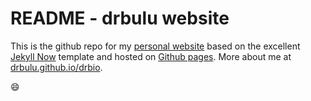 # README - drbulu website

This is the github repo for my [personal website](drbulu.github.io) based on the excellent [Jekyll Now](https://github.com/barryclark/jekyll-now/blob/master/README.md) template and hosted on [Github pages](https://pages.github.com/). More about me at [drbulu.github.io/drbio](drbulu.github.io/drbio).

:smile: